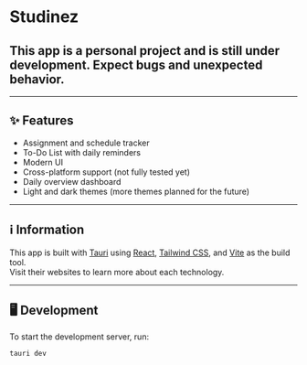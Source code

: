 # Studinez

## **This app is a personal project and is still under development. Expect bugs and unexpected behavior.**

---

## ✨ Features

- Assignment and schedule tracker
- To-Do List with daily reminders
- Modern UI
- Cross-platform support (not fully tested yet)
- Daily overview dashboard
- Light and dark themes (more themes planned for the future)

---

## ℹ️ Information

This app is built with [Tauri](https://v2.tauri.app/) using [React](https://react.dev/), [Tailwind CSS](https://tailwindcss.com/), and [Vite](https://vite.dev/) as the build tool.  
Visit their websites to learn more about each technology.

---

## 🖥️ Development

To start the development server, run:

```sh
tauri dev
